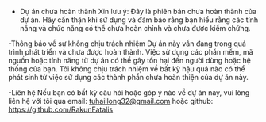 - Dự án chưa hoàn thành
Xin lưu ý: Đây là phiên bản chưa hoàn thành của dự án. Hãy cẩn thận khi sử dụng và đảm bảo rằng bạn hiểu rằng các tính năng và chức năng có thể chưa hoàn chỉnh và chưa được kiểm chứng.

-Thông báo về sự không chịu trách nhiệm
Dự án này vẫn đang trong quá trình phát triển và chưa được hoàn thành. Việc sử dụng các phần mềm, mã nguồn hoặc tính năng từ dự án có thể gây tổn hại đến người dùng hoặc hệ thống của bạn. Tôi không chịu trách nhiệm về bất kỳ hậu quả nào có thể phát sinh từ việc sử dụng các thành phần chưa hoàn thiện của dự án này.

-Liên hệ
Nếu bạn có bất kỳ câu hỏi hoặc góp ý nào về dự án này, vui lòng liên hệ với tôi qua email: tuhaillong32@gmail.com hoặc github: https://github.com/RakunFatalis
